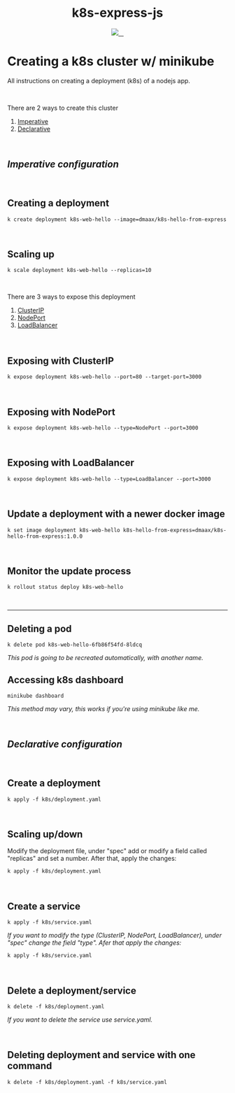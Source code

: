 <p align="center">
    <h1 align="center">k8s-express-js</h1>
</p>

<p align="center">
  <a aria-label="Kubernetes logo" href="https://vercel.com">
    <img src="https://img.shields.io/badge/v1.24.1-000.svg?style=for-the-badge&logo=Kubernetes&labelColor=000">
  </a>
  <a aria-label="Docker version" href="https://www.docker.com/">
    <img alt="" src="https://img.shields.io/badge/v20.10.17-000.svg?style=for-the-badge&logo=docker&labelColor=000">
  </a>
  <a aria-label="Node version" href="https://nodejs.org/">
    <img alt="" src="https://img.shields.io/badge/v18.12.1-000.svg?style=for-the-badge&logo=nodedotjs&labelColor=000">
  </a>
  <a aria-label="License" href="https://github.com/dmaax/k8s-express-js/blob/main/LICENSE">
    <img alt="" src="https://img.shields.io/github/license/dmaax/k8s-express-js?style=for-the-badge&labelColor=000000">
  </a>
</p>

# Creating a k8s cluster w/ minikube
<p> All instructions on creating a deployment (k8s) of a nodejs app.</p>
<br>

<p>There are 2 ways to create this cluster</p>

1. [Imperative](#imperative-configuration)
2. [Declarative](#declarative-configuration)

<br>

## *Imperative configuration*

<br>


## Creating a deployment

```
k create deployment k8s-web-hello --image=dmaax/k8s-hello-from-express
```
<br>

## Scaling up
```
k scale deployment k8s-web-hello --replicas=10
```
<br>


<p>There are 3 ways to expose this deployment</p>

1. [ClusterIP](#exposing-with-clusterip)
2. [NodePort](#exposing-with-nodeport)
3. [LoadBalancer](#exposing-with-loadbalancer)

<br>

## Exposing with ClusterIP
```
k expose deployment k8s-web-hello --port=80 --target-port=3000
```
<br>

## Exposing with NodePort
```
k expose deployment k8s-web-hello --type=NodePort --port=3000
```
<br>

## Exposing with LoadBalancer
```
k expose deployment k8s-web-hello --type=LoadBalancer --port=3000
```
<br>

## Update a deployment with a newer docker image
```
k set image deployment k8s-web-hello k8s-hello-from-express=dmaax/k8s-hello-from-express:1.0.0
```
<br>

## Monitor the update process
```
k rollout status deploy k8s-web-hello
```
<br>

<hr>

## Deleting a pod
```
k delete pod k8s-web-hello-6fb86f54fd-8ldcq
```
*This pod is going to be recreated automatically, with another name.*
<br>

## Accessing k8s dashboard
```
minikube dashboard
```
*This method may vary, this works if you're using minikube like me.*

<br>

## *Declarative configuration*

<br>

## Create a deployment
```
k apply -f k8s/deployment.yaml
```

<br>

## Scaling up/down
<p>Modify the deployment file, under "spec" add or modify a field called "replicas" and set a number. After that, apply the changes:</p>

```
k apply -f k8s/deployment.yaml
```

<br>

## Create a service
```
k apply -f k8s/service.yaml
```
*If you want to modify the type (ClusterIP, NodePort, LoadBalancer), under "spec" change the field "type". Afer that apply the changes:*

```
k apply -f k8s/service.yaml
```

<br>

## Delete a deployment/service
```
k delete -f k8s/deployment.yaml
```
*If you want to delete the service use service.yaml.*

<br>

## Deleting deployment and service with one command
```
k delete -f k8s/deployment.yaml -f k8s/service.yaml
```
